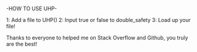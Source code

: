 -HOW TO USE UHP-

1: Add a file to UHP()
2: Input true or false to double_safety
3: Load up your file!

Thanks to everyone to helped me on Stack Overflow and Github, you truly are the best!
